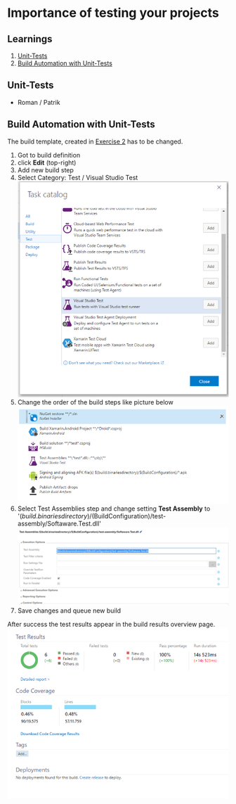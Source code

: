 
# Importance of testing your projects

## Learnings

1. [Unit-Tests](#unit-tests)
1. [Build Automation with Unit-Tests](#build-automation-with-unit-tests)

## Unit-Tests
- Roman / Patrik

## Build Automation with Unit-Tests
The build template, created in [Exercise 2](exercise2.md) has to be changed.

1. Got to build definition
1. click **Edit** (top-right)
1. Add new build step
1. Select Category: Test / Visual Studio Test
![Build_Test_1](images/exercise3/Build_Test_1.png "Add Visual Studio Test build step")
1. Change the order of the build steps like picture below
![Build_Test_2](images/exercise3/Build_Test_2.png "New step order")
1. Select Test Assemblies step and change setting **Test Assembly** to '$(build.binariesdirectory)/$(BuildConfiguration)/test-assembly/Softaware.Test.dll'
![Build_Test_3](images/exercise3/Build_Test_3.png "Unit-Test build step")
1. Save changes and queue new build

After success the test results appear in the build results overview page.
![Build_Test_4](images/exercise3/Build_Test_4.png "Unit-Test build step")
